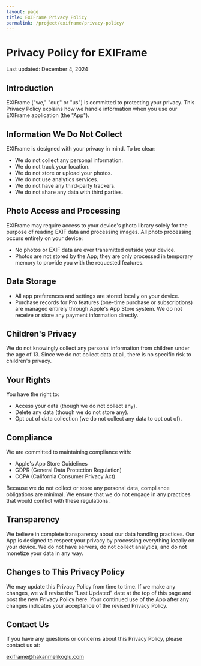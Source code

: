 ```yaml
---
layout: page
title: EXIFrame Privacy Policy
permalink: /project/exiframe/privacy-policy/
---
```


<div class="privacy-policy-content">
  <h1>Privacy Policy for EXIFrame</h1>
  <p class="last-updated">Last updated: December 4, 2024</p>

  <h2>Introduction</h2>
  <p>EXIFrame ("we," "our," or "us") is committed to protecting your privacy. This Privacy Policy explains how we handle information when you use our EXIFrame application (the "App").</p>

  <h2>Information We Do Not Collect</h2>
  <p>EXIFrame is designed with your privacy in mind. To be clear:</p>
  <ul>
    <li>We do not collect any personal information.</li>
    <li>We do not track your location.</li>
    <li>We do not store or upload your photos.</li>
    <li>We do not use analytics services.</li>
    <li>We do not have any third-party trackers.</li>
    <li>We do not share any data with third parties.</li>
  </ul>

  <h2>Photo Access and Processing</h2>
  <p>EXIFrame may require access to your device's photo library solely for the purpose of reading EXIF data and processing images. All photo processing occurs entirely on your device:</p>
  <ul>
    <li>No photos or EXIF data are ever transmitted outside your device.</li>
    <li>Photos are not stored by the App; they are only processed in temporary memory to provide you with the requested features.</li>
  </ul>

  <h2>Data Storage</h2>
  <ul>
    <li>All app preferences and settings are stored locally on your device.</li>
    <li>Purchase records for Pro features (one-time purchase or subscriptions) are managed entirely through Apple's App Store system. We do not receive or store any payment information directly.</li>
  </ul>

  <h2>Children's Privacy</h2>
  <p>We do not knowingly collect any personal information from children under the age of 13. Since we do not collect data at all, there is no specific risk to children's privacy.</p>

  <h2>Your Rights</h2>
  <p>You have the right to:</p>
  <ul>
    <li>Access your data (though we do not collect any).</li>
    <li>Delete any data (though we do not store any).</li>
    <li>Opt out of data collection (we do not collect any data to opt out of).</li>
  </ul>

  <h2>Compliance</h2>
  <p>We are committed to maintaining compliance with:</p>
  <ul>
    <li>Apple's App Store Guidelines</li>
    <li>GDPR (General Data Protection Regulation)</li>
    <li>CCPA (California Consumer Privacy Act)</li>
  </ul>
  <p>Because we do not collect or store any personal data, compliance obligations are minimal. We ensure that we do not engage in any practices that would conflict with these regulations.</p>

  <h2>Transparency</h2>
  <p>We believe in complete transparency about our data handling practices. Our App is designed to respect your privacy by processing everything locally on your device. We do not have servers, do not collect analytics, and do not monetize your data in any way.</p>

  <h2>Changes to This Privacy Policy</h2>
  <p>We may update this Privacy Policy from time to time. If we make any changes, we will revise the "Last Updated" date at the top of this page and post the new Privacy Policy here. Your continued use of the App after any changes indicates your acceptance of the revised Privacy Policy.</p>

  <h2>Contact Us</h2>
  <p>If you have any questions or concerns about this Privacy Policy, please contact us at:</p>
  <p><a href="mailto:exiframe@hakanmelikoglu.com">exiframe@hakanmelikoglu.com</a></p>
</div> 
